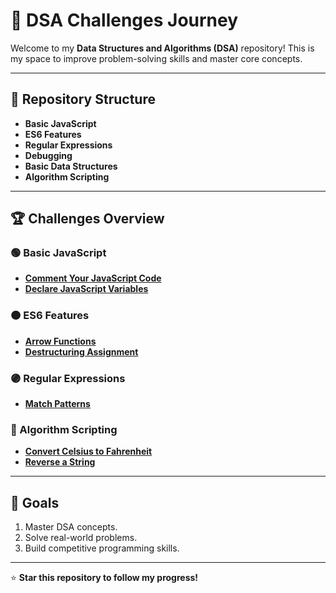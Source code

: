 # 🚀 DSA Challenges Journey

Welcome to my **Data Structures and Algorithms (DSA)** repository! This is my space to improve problem-solving skills and master core concepts.  

---

## 📂 Repository Structure
- **Basic JavaScript**
- **ES6 Features**
- **Regular Expressions**
- **Debugging**
- **Basic Data Structures**
- **Algorithm Scripting**

---

## 🏆 Challenges Overview

### 🟢 Basic JavaScript
- **[Comment Your JavaScript Code](./basic-javascript/comment-your-javascript-code.js)**  
- **[Declare JavaScript Variables](./basic-javascript/declare-javascript-variables.js)**  

### 🟠 ES6 Features
- **[Arrow Functions](./es6/arrow-functions.js)**  
- **[Destructuring Assignment](./es6/destructuring-assignment.js)**  

### 🟣 Regular Expressions
- **[Match Patterns](./regex/match-patterns.js)**  

### 🔵 Algorithm Scripting
- **[Convert Celsius to Fahrenheit](./algorithm-scripting/convert-celsius-to-fahrenheit.js)**  
- **[Reverse a String](./algorithm-scripting/reverse-a-string.js)**  

---

## 🎯 Goals
1. Master DSA concepts.
2. Solve real-world problems.
3. Build competitive programming skills.

---

⭐ **Star this repository to follow my progress!**
